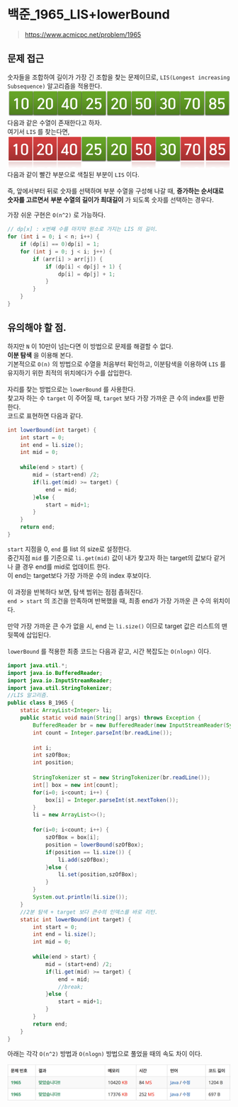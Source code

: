 # 백준_1965_LIS+lowerBound
> https://www.acmicpc.net/problem/1965

## 문제 접근
숫자들을 조합하여 길이가 가장 긴 조합을 찾는 문제이므로, `LIS(Longest increasing Subsequence)` 알고리즘을 적용한다. <br>
![LIS1](./LIS1.png)
다음과 같은 수열이 존재한다고 하자. <br> 
여기서 `LIS` 를 찾는다면, <br>
![LIS2](./LIS2.png)
다음과 같이 빨간 부분으로 색칠된 부분이 `LIS` 이다.  
<br>
즉, 앞에서부터 뒤로 숫자를 선택하며 부분 수열을 구성해 나갈 때, **증가하는 순서대로 숫자를 고르면서** **부분 수열의 길이가 최대길이**
가 되도록 숫자를 선택하는 경우다.  <br>

가장 쉬운 구현은 `O(n^2)` 로 가능하다.  
```Java
// dp[x] : x번째 수를 마지막 원소로 가지는 LIS 의 길이. 
for (int i = 0; i < n; i++) {
    if (dp[i] == 0)dp[i] = 1;
    for (int j = 0; j < i; j++) {
        if (arr[i] > arr[j]) {
            if (dp[i] < dp[j] + 1) {
                dp[i] = dp[j] + 1;
            }
        }
    }
}
```
  

## 유의해야 할 점.
하지만 `N` 이 10만이 넘는다면 이 방법으로 문제를 해결할 수 없다.  
**이분 탐색** 을 이용해 본다.  
기본적으로 `O(n)` 의 방법으로 수열을 처음부터 확인하고, 이분탐색을 이용하여 `LIS` 를 유지하기 위한 최적의 위치에다가 수를 삽입한다.  
<br>
자리를 찾는 방법으로는 `lowerBound` 를 사용한다.  
찾고자 하는 수 `target` 이 주어질 때, `target` 보다 가장 가까운 큰 수의 index를 반환 한다.  
코드로 표현하면 다음과 같다.  
```Java
int lowerBound(int target) {
	int start = 0;
	int end = li.size();
	int mid = 0;

	while(end > start) {
		mid = (start+end) /2;
		if(li.get(mid) >= target) {
			end = mid;
		}else {
			start = mid+1;
		}
	}
	return end;
}
```

`start` 지점을 0, `end` 를 list 의 size로 설정한다.  
중간지점 `mid` 를 기준으로 `li.get(mid)`  값이 내가 찾고자 하는 target의 값보다 같거나 클 경우 end를 mid로 업데이트 한다.  
이 end는 target보다 가장 가까운 수의 index 후보이다.  
<br>
이 과정을 반복하다 보면, 탐색 범위는 점점 좁혀진다.  
`end > start` 의 조건을 만족하며 반복했을 때, 최종 end가 가장 가까운 큰 수의 위치이다.  
<br>
만약 가장 가까운 큰 수가 없을 시, end 는 `li.size()` 이므로 target 값은  리스트의 맨 뒷쪽에 삽입된다.  
<br>
`lowerBound` 를 적용한 최종 코드는 다음과 같고, 시간 복잡도는 `O(nlogn)` 이다.  

```Java
import java.util.*;
import java.io.BufferedReader;
import java.io.InputStreamReader;
import java.util.StringTokenizer;
//LIS 알고리즘.
public class B_1965 {
	static ArrayList<Integer> li;
	public static void main(String[] args) throws Exception {
		BufferedReader br = new BufferedReader(new InputStreamReader(System.in));
		int count = Integer.parseInt(br.readLine());

		int i;
		int szOfBox;
		int position;

		StringTokenizer st = new StringTokenizer(br.readLine());
		int[] box = new int[count];
		for(i=0; i<count; i++) {
			box[i] = Integer.parseInt(st.nextToken());
		}
		li = new ArrayList<>();

		for(i=0; i<count; i++) {
			szOfBox = box[i];
			position = lowerBound(szOfBox);
			if(position == li.size()) {
				li.add(szOfBox);
			}else {
				li.set(position,szOfBox);
			}
		}
		System.out.println(li.size());
	}
	//2분 탐색 + target 보다 큰수의 인덱스를 바로 리턴.
	static int lowerBound(int target) {
		int start = 0;
		int end = li.size();
		int mid = 0;

		while(end > start) {
			mid = (start+end) /2;
			if(li.get(mid) >= target) {
				end = mid;
				//break;
			}else {
				start = mid+1;
			}
		}
		return end;
	}
}
```
아래는 각각 `O(n^2)` 방법과 `O(nlogn)` 방법으로 풀었을 때의 속도 차이 이다.<br>

![LIS3](./LIS3.png)
